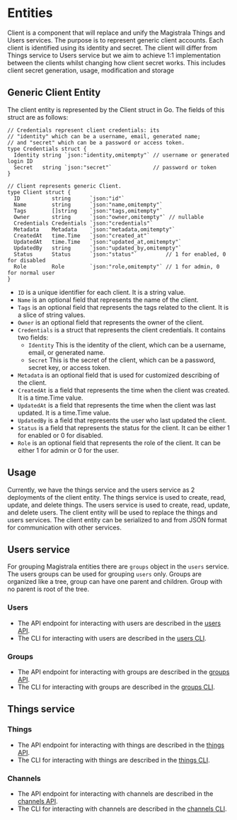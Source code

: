 # Entities

Client is a component that will replace and unify the Magistrala Things and Users services. The purpose is to represent generic client accounts. Each client is identified using its identity and secret. The client will differ from Things service to Users service but we aim to achieve 1:1 implementation between the clients whilst changing how client secret works. This includes client secret generation, usage, modification and storage

## Generic Client Entity

The client entity is represented by the Client struct in Go. The fields of this struct are as follows:

```golang
// Credentials represent client credentials: its
// "identity" which can be a username, email, generated name;
// and "secret" which can be a password or access token.
type Credentials struct {
  Identity string `json:"identity,omitempty"` // username or generated login ID
  Secret   string `json:"secret"`             // password or token
}

// Client represents generic Client.
type Client struct {
  ID          string      `json:"id"`
  Name        string      `json:"name,omitempty"`
  Tags        []string    `json:"tags,omitempty"`
  Owner       string      `json:"owner,omitempty"` // nullable
  Credentials Credentials `json:"credentials"`
  Metadata    Metadata    `json:"metadata,omitempty"`
  CreatedAt   time.Time   `json:"created_at"`
  UpdatedAt   time.Time   `json:"updated_at,omitempty"`
  UpdatedBy   string      `json:"updated_by,omitempty"`
  Status      Status      `json:"status"`         // 1 for enabled, 0 for disabled
  Role        Role        `json:"role,omitempty"` // 1 for admin, 0 for normal user
}
```

- `ID` is a unique identifier for each client. It is a string value.
- `Name` is an optional field that represents the name of the client.
- `Tags` is an optional field that represents the tags related to the client. It is a slice of string values.
- `Owner` is an optional field that represents the owner of the client.
- `Credentials` is a struct that represents the client credentials. It contains two fields:
  - `Identity` This is the identity of the client, which can be a username, email, or generated name.
  - `Secret` This is the secret of the client, which can be a password, secret key, or access token.
- `Metadata` is an optional field that is used for customized describing of the client.
- `CreatedAt` is a field that represents the time when the client was created. It is a time.Time value.
- `UpdatedAt` is a field that represents the time when the client was last updated. It is a time.Time value.
- `UpdatedBy` is a field that represents the user who last updated the client.
- `Status` is a field that represents the status for the client. It can be either 1 for enabled or 0 for disabled.
- `Role` is an optional field that represents the role of the client. It can be either 1 for admin or 0 for the user.

## Usage

Currently, we have the things service and the users service as 2 deployments of the client entity. The things service is used to create, read, update, and delete things. The users service is used to create, read, update, and delete users. The client entity will be used to replace the things and users services. The client entity can be serialized to and from JSON format for communication with other services.

## Users service

For grouping Magistrala entities there are `groups` object in the `users` service. The users groups can be used for grouping `users` only. Groups are organized like a tree, group can have one parent and children. Group with no parent is root of the tree.

### Users

- The API endpoint for interacting with users are described in the [users API][users-api].
- The CLI for interacting with users are described in the [users CLI][users-cli].

### Groups

- The API endpoint for interacting with groups are described in the [groups API][groups-api].
- The CLI for interacting with groups are described in the [groups CLI][groups-cli].

## Things service

### Things

- The API endpoint for interacting with things are described in the [things API][things-api].
- The CLI for interacting with things are described in the [things CLI][things-cli].

### Channels

- The API endpoint for interacting with channels are described in the [channels API][channels-api].
- The CLI for interacting with channels are described in the [channels CLI][channels-cli].

[users-api]: /api/#users
[groups-api]: /api/#groups
[things-api]: /api/#things
[channels-api]: /api/#channels
[users-cli]: /cli/#users-management
[groups-cli]: /cli/#groups-management
[things-cli]: /cli/#things-management
[channels-cli]: /cli/#channels-management
